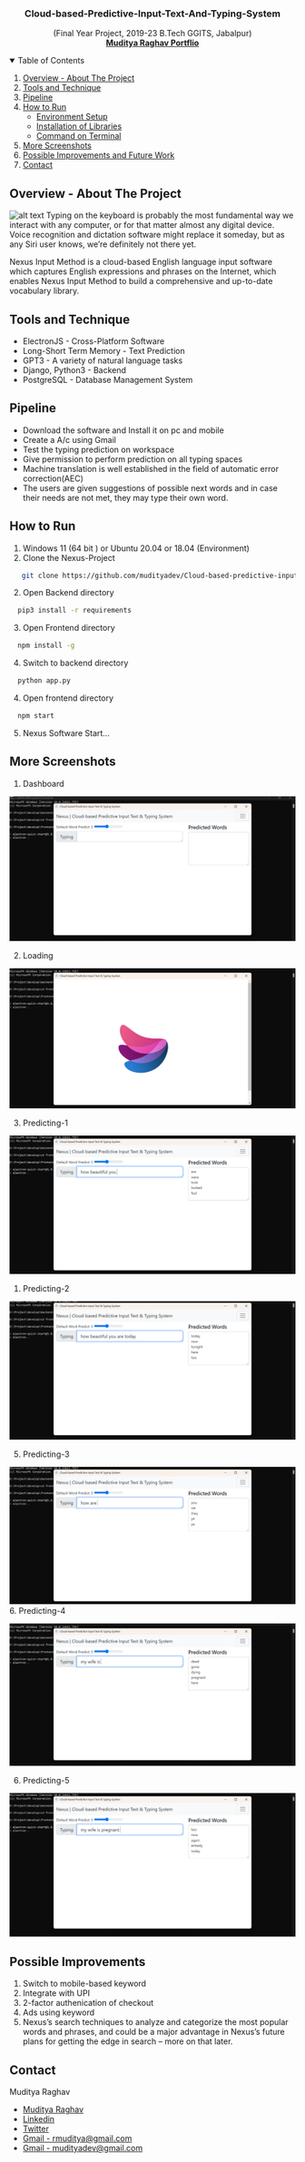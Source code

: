 <!-- PROJECT -->
  <h3 align="center">
Cloud-based-Predictive-Input-Text-And-Typing-System
</h3>

  <p align="center">
  (Final Year Project, 2019-23 B.Tech GGITS, Jabalpur)
    <br />
    <a href="https://mudityadev.github.io/mudityadev/"><strong>Muditya Raghav Portflio </strong></a>
  



<!-- TABLE OF CONTENTS -->
<details open="open">
  <summary>Table of Contents</summary>
  <ol>
    <li><a href="#Overview---About-The-Project">Overview - About The Project</a></li>
    <li><a href="#Tools-and-Technique">Tools and Technique</a></li>
    <li><a href="#pipeline">Pipeline</a></li>
    <li>
      <a href="#How-to-Run">How to Run</a>
      <ul>
        <li><a href="#prerequisites">Environment Setup</a></li>
        <li><a href="#installation">Installation of Libraries</a></li>
        <li><a href="#installation">Command on Terminal</a></li>
      </ul>
    </li>
    <li><a href="#More-Screenshots">More Screenshots</a></li>
    <li><a href="#Possible-Improvements">Possible Improvements and Future Work</a></li>
    <li><a href="#contact">Contact</a></li>
  </ol>
</details>




<!-- ABOUT THE PROJECT -->
## Overview - About The Project
![alt text](Screenshots/3.gif)
Typing on the keyboard is probably the most fundamental way we interact with any computer, or for that matter almost any digital device. Voice recognition and dictation software might replace it someday, but as any Siri user knows, we’re definitely not there yet. 

Nexus Input Method is a cloud-based English language input software which captures English expressions and phrases on the Internet, which enables Nexus Input Method to build a comprehensive and up-to-date vocabulary library. <br>


<!-- Tools -->
## Tools and Technique

* ElectronJS - Cross-Platform Software
* Long-Short Term Memory - Text Prediction
* GPT3 - A variety of natural language tasks  
* Django, Python3 - Backend
* PostgreSQL - Database Management System  

<!-- Pipeline -->
## Pipeline

* Download the software and Install it on pc and mobile
* Create a A/c using Gmail
* Test the typing prediction on workspace
* Give permission to perform prediction on all typing spaces
* Machine translation is well established in the field of automatic error correction(AEC)
* The users are given suggestions of possible next words and in case their needs are not met, they may type their own word.



## How to Run

1. Windows 11 (64 bit ) or Ubuntu 20.04 or 18.04 (Environment)
2. Clone the Nexus-Project
```sh
   git clone https://github.com/mudityadev/Cloud-based-predictive-input-text-and-typing.git
   ```
2. Open Backend directory
 ```sh
   pip3 install -r requirements
   ```
3. Open Frontend directory
 ```sh
   npm install -g
   ```
4. Switch to backend directory
 ```sh
   python app.py
   ```
4. Open frontend directory
 ```sh
   npm start
   ```
5. Nexus Software Start...

<!-- Improvement -->
## More Screenshots
1. Dashboard
   
![alt text](Screenshots/4.png)
<br />

2. Loading 
   
![alt text](Screenshots/5.png)
<br />

3. Predicting-1
   
![alt text](Screenshots/3.png)
<br />

1. Predicting-2

![alt text](Screenshots/1.png)
<br />

5. Predicting-3
   
![alt text](Screenshots/6.png)
<br />
6. Predicting-4

![alt text](Screenshots/7.png)
<br />


6. Predicting-5

![alt text](Screenshots/8.png)
<br />


<!-- Improvement -->
## Possible Improvements

1. Switch to mobile-based keyword
2. Integrate with UPI
3. 2-factor authenication of checkout
4. Ads using keyword
5. Nexus’s search techniques to analyze and categorize the most popular words and phrases, and could be a major advantage in Nexus’s future plans for getting the edge in search – more on that later.


<!-- CONTACT -->
## Contact

Muditya Raghav 
* [Muditya Raghav](https://mudityadev.github.io/mudityadev/)
* [Linkedin](https://www.linkedin.com/in/muditya/)
* [Twitter](https://twitter.com/mudityadev)
* [Gmail - rmuditya@gmail.com](rmuditya@gmail.com)
* [Gmail - mudityadev@gmail.com](mudityadev@gmail.com)
